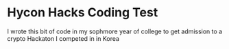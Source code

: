# Hycon Hacks Coding Test

I wrote this bit of code in my sophmore year of college to get admission to a crypto Hackaton I competed in in Korea
